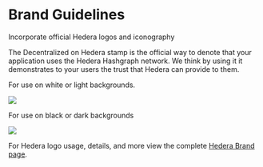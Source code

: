 # Brand Guidelines

Incorporate official Hedera logos and iconography

The Decentralized on Hedera stamp is the official way to denote that your application uses the Hedera Hashgraph network. We think by using it it demonstrates to your users the trust that Hedera can provide to them.

For use on white or light backgrounds.

![](<../.gitbook/assets/Built On Hedera \_ BLACK.png>)

For use on black or dark backgrounds

![](<../.gitbook/assets/Built On Hedera \_ WHITE\_Background (2).png>)

For Hedera logo usage, details, and more view the complete [Hedera Brand page](https://hedera.com/brand).
